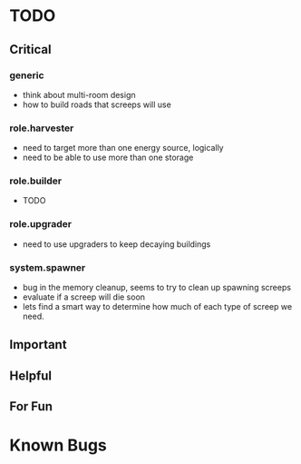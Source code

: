 # TODO

## Critical
### generic
* think about multi-room design
* how to build roads that screeps will use

### role.harvester
* need to target more than one energy source, logically
* need to be able to use more than one storage

### role.builder
* TODO

### role.upgrader
* need to use upgraders to keep decaying buildings

### system.spawner
* bug in the memory cleanup, seems to try to clean up spawning screeps
* evaluate if a screep will die soon
* lets find a smart way to determine how much of each type of screep we need.

## Important

## Helpful

## For Fun

# Known Bugs